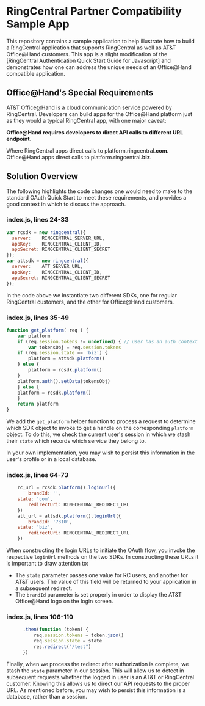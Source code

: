 # RingCentral Partner Compatibility Sample App

This repository contains a sample application to help illustrate how to build a RingCentral application that supports RingCentral as well as AT&T Office@Hand customers. This app is a slight modification of the [RingCentral Authentication Quick Start Guide for Javascript] and demonstrates how one can address the unique needs of an Office@Hand compatible application.

## Office@Hand's Special Requirements

AT&T Office@Hand is a cloud communication service powered by RingCentral. Developers can build apps for the Office@Hand platform just as they would a typical RingCentral app, with one major caveat:

**Office@Hand requires developers to direct API calls to different URL endpoint.**

Where RingCentral apps direct calls to platform.ringcentral.**com**. Office@Hand apps direct calls to platform.ringcentral.**biz**.

## Solution Overview

The following highlights the code changes one would need to make to the standard OAuth Quick Start to meet these requirements, and provides a good context in which to discuss the approach.

### index.js, lines 24-33

```javascript
var rcsdk = new ringcentral({
  server:    RINGCENTRAL_SERVER_URL,
  appKey:    RINGCENTRAL_CLIENT_ID,
  appSecret: RINGCENTRAL_CLIENT_SECRET
});
var attsdk = new ringcentral({
  server:    ATT_SERVER_URL,
  appKey:    RINGCENTRAL_CLIENT_ID,
  appSecret: RINGCENTRAL_CLIENT_SECRET
});
```

In the code above we instantiate two different SDKs, one for regular RingCentral customers, and the other for Office@Hand customers.

### index.js, lines 35-49

```javascript
function get_platform( req ) {
    var platform
    if (req.session.tokens != undefined) { // user has an auth context
        var tokensObj = req.session.tokens
	if (req.session.state == 'biz') {
	    platform = attsdk.platform()
	} else {
	    platform = rcsdk.platform()
	}
	platform.auth().setData(tokensObj)
    } else {
	platform = rcsdk.platform()
    }
    return platform
}
```

We add the `get_platform` helper function to process a request to determine which SDK object to invoke to get a handle on the corresponding `platform` object. To do this, we check the current user's session in which we stash their `state` which records which service they belong to.

In your own implementation, you may wish to persist this information in the user's profile or in a local database.

### index.js, lines 64-73

```javascript
    rc_url = rcsdk.platform().loginUrl({
        brandId: '',
	state: 'com',
        redirectUri: RINGCENTRAL_REDIRECT_URL
    })
    att_url = attsdk.platform().loginUrl({
        brandId: '7310',
	state: 'biz',
        redirectUri: RINGCENTRAL_REDIRECT_URL
    })
```

When constructing the login URLs to initiate the OAuth flow, you invoke the respective `loginUrl` methods on the two SDKs. In constructing these URLs it is important to draw attention to:

* The `state` parameter passes one value for RC users, and another for AT&T users. The value of this field will be returned to your application in a subsequent redirect.
* The `brandId` parameter is set properly in order to display the AT&T Office@Hand logo on the login screen.

### index.js, lines 106-110

```javascript
      .then(function (token) {
          req.session.tokens = token.json()
          req.session.state = state
          res.redirect("/test")
      })
```

Finally, when we process the redirect after authorization is complete, we stash the `state` parameter in our session. This will allow us to detect in subsequent requests whether the logged in user is an AT&T or RingCentral customer. Knowing this allows us to direct our API requests to the proper URL. As mentioned before, you may wish to persist this information is a database, rather than a session. 
